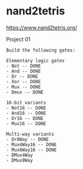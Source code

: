 # nand2tetris

https://www.nand2tetris.org/


Project 01

    Build the following gates:
    
    Elementary logic gates
    - Not -- DONE
    - And -- DONE
    - Or -- DONE
    - Xor -- DONE
    - Mux -- DONE
    - Dmux -- DONE

    16-bit variants
    - Not16 -- DONE
    - And16 -- DONE
    - Or16 -- DONE
    - Mux16 -- DONE
    
    Multi-way variants
    - Or8Way -- DONE
    - Mux4Way16 -- DONE
    - Mux8Way16 -- DONE
    - DMux4Way
    - DMux8Way
